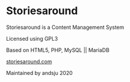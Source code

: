# Storiesaround
Storiesaround is a Content Management System

Licensed using GPL3

Based on HTML5, PHP, MySQL || MariaDB

[storiesaround.com](https:://storiesaround.com)

Maintained by andsju 2020